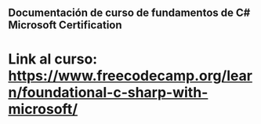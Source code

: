 ## Documentación de curso de fundamentos de C# Microsoft Certification

# Link al curso: https://www.freecodecamp.org/learn/foundational-c-sharp-with-microsoft/ 
